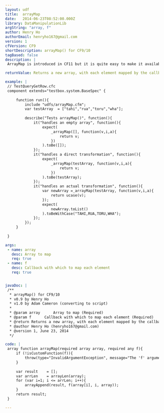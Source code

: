 ```yaml
---
layout: udf
title:  arrayMap
date:   2014-06-23T08:52:00.000Z
library: DataManipulationLib
argString: "array, f"
author: Henry Ho
authorEmail: henryho167@gmail.com
version: 1
cfVersion: CF9
shortDescription: arrayMap() for CF9/10
tagBased: false
description: |
 ArrayMap is introduced in CF11 but it is quite easy to make it available for CF10.

returnValue: Returns a new array, with each element mapped by the callback

example: |
 // TestQueryGetRow.cfc
 component extends="testbox.system.BaseSpec" {
 
     function run(){
         include "udfs/arrayMap.cfm";
         var testArray  = ["tahi","rua","toru","wha"];
 
         describe("Tests arrayMap()", function(){
             it("handles an empty array", function(){
                 expect(
                     _arrayMap([], function(v,i,a){
                         return v;
                     })
                 ).toBe([]);
             });
             it("handles a direct transformation", function(){
                 expect(
                     _arrayMap(testArray, function(v,i,a){
                         return v;
                     })
                 ).toBe(testArray);
             });
             it("handles an actual transformation", function(){
                 var newArray =_arrayMap(testArray, function(v,i,a){
                     return ucase(v);
                 }); 
                 expect(
                     newArray.toList()
                 ).toBeWithCase("TAHI,RUA,TORU,WHA");
             });
         });
     }
 
 }

args:
 - name: array
   desc: Array to map
   req: true
 - name: f
   desc: Callback with which to map each element
   req: true


javaDoc: |
 /**
  * arrayMap() for CF9/10
  * v0.9 by Henry Ho
  * v1.0 by Adam Cameron (converting to script)
  * 
  * @param array      Array to map (Required)
  * @param f      Callback with which to map each element (Required)
  * @return Returns a new array, with each element mapped by the callback 
  * @author Henry Ho (henryho167@gmail.com) 
  * @version 1, June 23, 2014 
  */

code: |
 array function arrayMap(required array array, required any f){
     if (!isCustomFunction(f)){
         throw(type="InvalidArgumentException", message="The 'f' argument must be a function");
     }
 
     var result    = [];
     var arrLen    = arrayLen(array);
     for (var i=1; i <= arrLen; i++){
         arrayAppend(result, f(array[i], i, array));
     }
     return result;
 }

---
```


